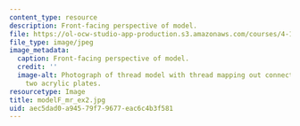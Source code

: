 ```yaml
---
content_type: resource
description: Front-facing perspective of model.
file: https://ol-ocw-studio-app-production.s3.amazonaws.com/courses/4-111-introduction-to-architecture-environmental-design-spring-2014/aec5dad0a94579f79677eac6c4b3f581_modelF_mr_ex2.jpg
file_type: image/jpeg
image_metadata:
  caption: Front-facing perspective of model.
  credit: ''
  image-alt: Photograph of thread model with thread mapping out connections between
    two acrylic plates.
resourcetype: Image
title: modelF_mr_ex2.jpg
uid: aec5dad0-a945-79f7-9677-eac6c4b3f581
---
```

